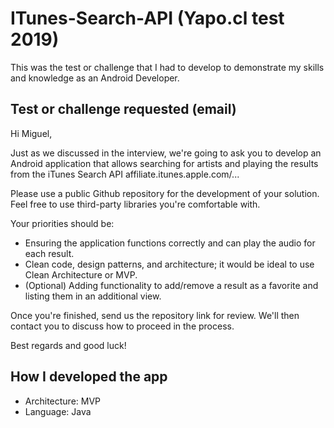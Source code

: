 # ITunes-Search-API (Yapo.cl test 2019)
This was the test or challenge that I had to develop to demonstrate my skills and knowledge as an Android Developer.

## Test or challenge requested (email)

Hi Miguel,

Just as we discussed in the interview, we're going to ask you to develop an Android application that allows searching for artists and playing the results from the iTunes Search API affiliate.itunes.apple.com/...

Please use a public Github repository for the development of your solution. Feel free to use third-party libraries you're comfortable with.

Your priorities should be:
- Ensuring the application functions correctly and can play the audio for each result.
- Clean code, design patterns, and architecture; it would be ideal to use Clean Architecture or MVP.
- (Optional) Adding functionality to add/remove a result as a favorite and listing them in an additional view.

Once you're finished, send us the repository link for review. We'll then contact you to discuss how to proceed in the process.

Best regards and good luck!

## How I developed the app
- Architecture: MVP
- Language: Java
